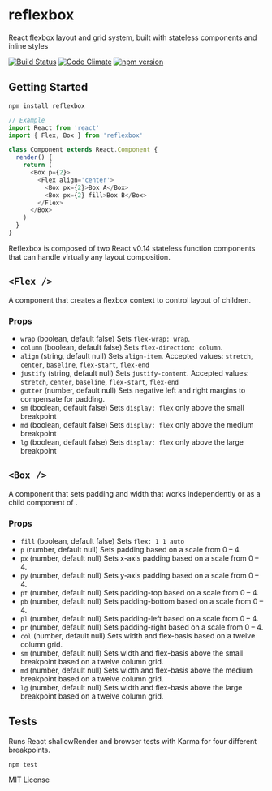 # reflexbox

React flexbox layout and grid system, built with stateless components and inline styles

[![Build Status](https://travis-ci.org/jxnblk/reflexbox.svg)](https://travis-ci.org/jxnblk/reflexbox)
[![Code Climate](https://codeclimate.com/github/jxnblk/reflexbox/badges/gpa.svg)](https://codeclimate.com/github/jxnblk/reflexbox)
[![npm version](https://badge.fury.io/js/reflexbox.svg)](https://badge.fury.io/js/reflexbox)

## Getting Started

```
npm install reflexbox
```

```js
// Example
import React from 'react'
import { Flex, Box } from 'reflexbox'

class Component extends React.Component {
  render() {
    return (
      <Box p={2}>
        <Flex align='center'>
          <Box px={2}>Box A</Box>
          <Box px={2} fill>Box B</Box>
        </Flex>
      </Box>
    )
  }
}
```

Reflexbox is composed of two React v0.14 stateless function components that can handle virtually any layout composition.

## `<Flex />`

A component that creates a flexbox context to control layout of children.

### Props

- `wrap` (boolean, default false) Sets `flex-wrap: wrap`.
- `column` (boolean, default false) Sets `flex-direction: column`.
- `align` (string, default null) Sets `align-item`. Accepted values: `stretch`, `center`, `baseline`, `flex-start`, `flex-end`
- `justify` (string, default null) Sets `justify-content`. Accepted values: `stretch`, `center`, `baseline`, `flex-start`, `flex-end`
- `gutter` (number, default null) Sets negative left and right margins to compensate for <Box /> padding.
- `sm` (boolean, default false) Sets `display: flex` only above the small breakpoint
- `md` (boolean, default false) Sets `display: flex` only above the medium breakpoint
- `lg` (boolean, default false) Sets `display: flex` only above the large breakpoint

## `<Box />`

A component that sets padding and width that works independently or as a child component of <Flex />.

### Props

- `fill` (boolean, default false) Sets `flex: 1 1 auto`
- `p` (number, default null) Sets padding based on a scale from 0 – 4.
- `px` (number, default null) Sets x-axis padding based on a scale from 0 – 4.
- `py` (number, default null) Sets y-axis padding based on a scale from 0 – 4.
- `pt` (number, default null) Sets padding-top based on a scale from 0 – 4.
- `pb` (number, default null) Sets padding-bottom based on a scale from 0 – 4.
- `pl` (number, default null) Sets padding-left based on a scale from 0 – 4.
- `pr` (number, default null) Sets padding-right based on a scale from 0 – 4.
- `col` (number, default null) Sets width and flex-basis based on a twelve column grid.
- `sm` (number, default null) Sets width and flex-basis above the small breakpoint based on a twelve column grid.
- `md` (number, default null) Sets width and flex-basis above the medium breakpoint based on a twelve column grid.
- `lg` (number, default null) Sets width and flex-basis above the large breakpoint based on a twelve column grid.

## Tests

Runs React shallowRender and browser tests with Karma for four different breakpoints.

```
npm test
```

MIT License
